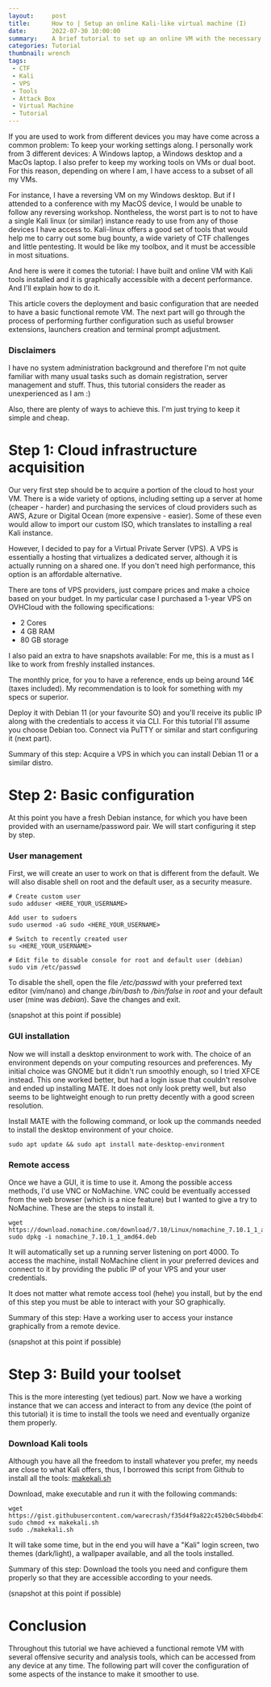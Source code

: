 ```yaml
---
layout:     post
title:      How to | Setup an online Kali-like virtual machine (I)
date:       2022-07-30 10:00:00
summary:    A brief tutorial to set up an online VM with the necessary tools to work on CTFs and related, while accessible from any device (part 1).
categories: Tutorial
thumbnail: wrench
tags:
 - CTF
 - Kali
 - VPS
 - Tools
 - Attack Box
 - Virtual Machine
 - Tutorial
---
```


If you are used to work from different devices you may have come across a common problem: To keep your working settings along. I personally work from 3 different devices: A Windows laptop, a Windows desktop and a MacOs laptop. I also prefer to keep my working tools on VMs or dual boot. For this reason, depending on where I am, I have access to a subset of all my VMs.

For instance, I have a reversing VM on my Windows desktop. But if I attended to a conference with my MacOS device, I would be unable to follow any reversing workshop. Nontheless, the worst part is to not to have a single Kali linux (or similar) instance ready to use from any of those devices I have access to. Kali-linux offers a good set of tools that would help me to carry out some bug bounty, a wide variety of CTF challenges and little pentesting. It would be like my toolbox, and it must be accessible in most situations.

And here is were it comes the tutorial: I have built and online VM with Kali tools installed and it is graphically accessible with a decent performance. And I'll explain how to do it. 

This article covers the deployment and basic configuration that are needed to have a basic functional remote VM. The next part will go through the process of performing further configuration such as useful browser extensions, launchers creation and terminal prompt adjustment.

### Disclaimers
I have no system administration background and therefore I'm not quite familiar with many usual tasks such as domain registration, server management and stuff. Thus, this tutorial considers the reader as unexperienced as I am :)

Also, there are plenty of ways to achieve this. I'm just trying to keep it simple and cheap.

# Step 1: Cloud infrastructure acquisition

Our very first step should be to acquire a portion of the cloud to host your VM. There is a wide variety of options, including setting up a server at home (cheaper - harder) and purchasing the services of cloud providers such as AWS, Azure or Digital Ocean (more expensive - easier). Some of these even would allow to import our custom ISO, which translates to installing a real Kali instance.

However, I decided to pay for a Virtual Private Server (VPS). A VPS is essentially a hosting that virtualizes a dedicated server, although it is actually running on a shared one. If you don't need high performance, this option is an affordable alternative.

There are tons of VPS providers, just compare prices and make a choice based on your budget. In my particular case I purchased a 1-year VPS on OVHCloud with the following specifications:
* 2 Cores
* 4 GB RAM
* 80 GB storage

I also paid an extra to have snapshots available: For me, this is a must as I like to work from freshly installed instances.

The monthly price, for you to have a reference, ends up being around 14€ (taxes included). My recommendation is to look for something with my specs or superior. 

Deploy it with Debian 11 (or your favourite SO) and you'll receive its public IP along with the credentials to access it via CLI. For this tutorial I'll assume you choose Debian too. Connect via PuTTY or similar and start configuring it (next part).

Summary of this step: Acquire a VPS in which you can install Debian 11 or a similar distro.

# Step 2: Basic configuration

At this point you have a fresh Debian instance, for which you have been provided with an username/password pair. We will start configuring it step by step.

### User management

First, we will create an user to work on that is different from the default. We will also disable shell on root and the default user, as a security measure.
```plain
# Create custom user
sudo adduser <HERE_YOUR_USERNAME>

Add user to sudoers
sudo usermod -aG sudo <HERE_YOUR_USERNAME>

# Switch to recently created user
su <HERE_YOUR_USERNAME>

# Edit file to disable console for root and default user (debian)
sudo vim /etc/passwd
```

To disable the shell, open the file _/etc/passwd_ with your preferred text editor (vim/nano) and change _/bin/bash_ to _/bin/false_ in _root_ and your default user (mine was _debian_). Save the changes and exit.

(snapshot at this point if possible)

### GUI installation

Now we will install a desktop environment to work with. The choice of an environment depends on your computing resources and preferences. My initial choice was GNOME but it didn't run smoothly enough, so I tried XFCE instead. This one worked better, but had a login issue that couldn't resolve and ended up installing MATE. It does not only look pretty well, but also seems to be lightweight enough to run pretty decently with a good screen resolution.

Install MATE with the following command, or look up the commands needed to install the desktop environment of your choice.
```plain
sudo apt update && sudo apt install mate-desktop-environment
```

### Remote access

Once we have a GUI, it is time to use it. Among the possible access methods, I'd use VNC or NoMachine. VNC could be eventually accessed from the web browser (which is a nice feature) but I wanted to give a try to NoMachine. These are the steps to install it.
```
wget https://download.nomachine.com/download/7.10/Linux/nomachine_7.10.1_1_amd64.deb
sudo dpkg -i nomachine_7.10.1_1_amd64.deb
```
It will automatically set up a running server listening on port 4000. To access the machine, install NoMachine client in your preferred devices and connect to it by providing the public IP of your VPS and your user credentials.

It does not matter what remote access tool (hehe) you install, but by the end of this step you must be able to interact with your SO graphically.

Summary of this step: Have a working user to access your instance graphically from a remote device.

(snapshot at this point if possible)

# Step 3: Build your toolset

This is the more interesting (yet tedious) part. Now we have a working instance that we can access and interact to from any device (the point of this tutorial) it is time to install the tools we need and eventually organize them properly.

### Download Kali tools
Although you have all the freedom to install whatever you prefer, my needs are close to what Kali offers, thus, I borrowed this script from Github to install all the tools:
[makekali.sh](https://gist.githubusercontent.com/warecrash/f35d4f9a822c452b0c54bbdb47c0c9a5/raw/8f7055e1cde8ae03f19f57d0154f259e9f8f3060/makekali.sh)

Download, make executable and run it with the following commands:
```plain
wget https://gist.githubusercontent.com/warecrash/f35d4f9a822c452b0c54bbdb47c0c9a5/raw/8f7055e1cde8ae03f19f57d0154f259e9f8f3060/makekali.sh
sudo chmod +x makekali.sh
sudo ./makekali.sh
```

It will take some time, but in the end you will have a "Kali" login screen, two themes (dark/light), a wallpaper available, and all the tools installed.

Summary of this step: Download the tools you need and configure them properly so that they are accessible according to your needs.

(snapshot at this point if possible)

# Conclusion

Throughout this tutorial we have achieved a functional remote VM with several offensive security and analysis tools, which can be accessed from any device at any time. The following part will cover the configuration of some aspects of the instance to make it smoother to use.